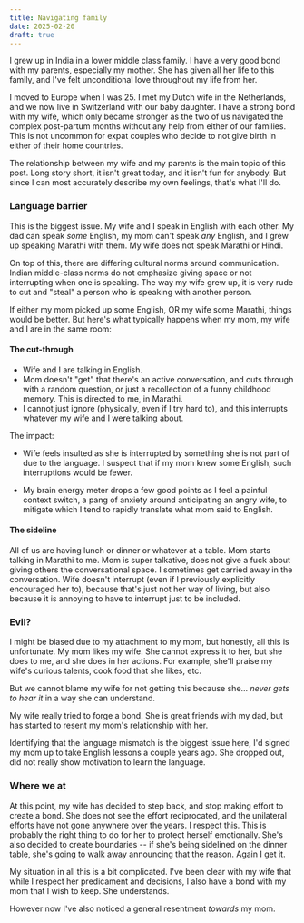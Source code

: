 ```yaml
---
title: Navigating family
date: 2025-02-20
draft: true
---
```

I grew up in India in a lower middle class family. I have a very good bond with
my parents, especially my mother. She has given all her life to this family,
and I've felt unconditional love throughout my life from her.

I moved to Europe when I was 25. I met my Dutch wife in the Netherlands, and we
now live in Switzerland with our baby daughter. I have a strong bond with my
wife, which only became stronger as the two of us navigated the complex
post-partum months without any help from either of our families. This is not
uncommon for expat couples who decide to not give birth in either of their home
countries.

The relationship between my wife and my parents is the main topic of this post.
Long story short, it isn't great today, and it isn't fun for anybody. But since
I can most accurately describe my own feelings, that's what I'll do.

### Language barrier

This is the biggest issue. My wife and I speak in English with each other. My
dad can speak _some_ English, my mom can't speak _any_ English, and I grew up
speaking Marathi with them. My wife does not speak Marathi or Hindi.

On top of this, there are differing cultural norms around communication. Indian
middle-class norms do not emphasize giving space or not interrupting when one
is speaking. The way my wife grew up, it is very rude to cut and "steal" a
person who is speaking with another person.

If either my mom picked up some English, OR my wife some Marathi, things would
be better. But here's what typically happens when my mom, my wife and I are in
the same room:

#### The cut-through

- Wife and I are talking in English.
- Mom doesn't "get" that there's an active conversation, and cuts through with a random question, or just a recollection of a funny childhood memory. This is directed to me, in Marathi.
- I cannot just ignore (physically, even if I try hard to), and this interrupts whatever my wife and I were talking about.

The impact:

- Wife feels insulted as she is interrupted by something she is not part of due
  to the language. I suspect that if my mom knew some English, such
  interruptions would be fewer.

- My brain energy meter drops a few good points as I feel a painful context
  switch, a pang of anxiety around anticipating an angry wife, to mitigate
  which I tend to rapidly translate what mom said to English.


#### The sideline

All of us are having lunch or dinner or whatever at a table. Mom starts talking
in Marathi to me. Mom is super talkative, does not give a fuck about giving
others the conversational space. I sometimes get carried away in the
conversation. Wife doesn't interrupt (even if I previously explicitly
encouraged her to), because that's just not her way of living, but also because
it is annoying to have to interrupt just to be included.

### Evil?

I might be biased due to my attachment to my mom, but honestly, all this is
unfortunate. My mom likes my wife. She cannot express it to her, but she does
to me, and she does in her actions. For example, she'll praise my wife's
curious talents, cook food that she likes, etc.

But we cannot blame my wife for not getting this because she... _never gets to
hear it_ in a way she can understand.

My wife really tried to forge a bond. She is great friends with my dad, but has
started to resent my mom's relationship with her.

Identifying that the language mismatch is the biggest issue here, I'd signed my
mom up to take English lessons a couple years ago. She dropped out, did not
really show motivation to learn the language.

### Where we at

At this point, my wife has decided to step back, and stop making effort to
create a bond. She does not see the effort reciprocated, and the unilateral
efforts have not gone anywhere over the years. I respect this. This is probably
the right thing to do for her to protect herself emotionally. She's also
decided to create boundaries -- if she's being sidelined on the dinner table,
she's going to walk away announcing that the reason. Again I get it.

My situation in all this is a bit complicated. I've been clear with my wife
that while I respect her predicament and decisions, I also have a bond with my
mom that I wish to keep. She understands.

However now I've also noticed a general resentment _towards_ my mom.




